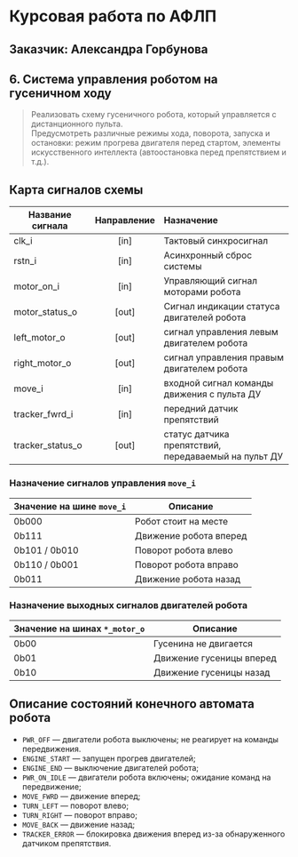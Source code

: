 # Курсовая работа по АФЛП

## Заказчик: __Александра Горбунова__

## 6. Система управления роботом на гусеничном ходу

> Реализовать схему гусеничного робота, который управляется с дистанционного пульта.  
> Предусмотреть различные режимы хода, поворота, запуска и остановки: режим прогрева двигателя перед стартом, элементы искусственного интеллекта (автоостановка перед препятствием и т.д.).

## Карта сигналов схемы

| Название сигнала | Направление | Назначение |
| ---------------- | :---------: | :---------- |
| clk_i | [in] | Тактовый синхросигнал |  
| rstn_i | [in] | Асинхронный сброс системы |  
| motor_on_i | [in] | Управляющий сигнал моторами робота |
| motor_status_o | [out] | Сигнал индикации статуса двигателей робота
| left_motor_o | [out] | сигнал управления левым двигателем робота |
| right_motor_o | [out] | сигнал управления правым двигателем робота |
| move_i | [in] | входной сигнал команды движения с пульта ДУ |
| tracker_fwrd_i | [in] | передний датчик препятствий |
| tracker_status_o | [out] | статус датчика препятствий, передаваемый на пульт ДУ |

### Назначение сигналов управления `move_i`

| Значение на шине `move_i` | Описание |
| ------------------------- | -------- |
| 0b000                     | Робот стоит на месте |
| 0b111                     | Движение робота вперед |
| 0b101 / 0b010             | Поворот робота влево  |
| 0b110 / 0b001             | Поворот робота вправо |
| 0b011                     | Движение робота назад |

### Назначение выходных сигналов двигателей робота

| Значение на шинах `*_motor_o` | Описание |
| ---------------------------   | -------- |
| 0b00                          | Гусенина не двигается |
| 0b01                          | Движение гусеницы вперед |
| 0b10                          | Движение гусеницы назад |

## Описание состояний конечного автомата робота

* `PWR_OFF` — двигатели робота выключены; не реагирует на команды передвижения.  
* `ENGINE_START` — запущен прогрев двигателей;  
* `ENGINE_END` — выключение двигателей робота;
* `PWR_ON_IDLE` — двигатели робота включены; ожидание команд на передвижение;
* `MOVE_FWRD` — движение вперед;
* `TURN_LEFT` — поворот влево;  
* `TURN_RIGHT` — поворот вправо;  
* `MOVE_BACK` — движение назад;
* `TRACKER_ERROR` — блокировка движения вперед из-за обнаруженного датчиком препятствия.
